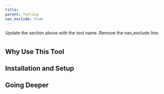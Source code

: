 ```yaml
--- 
title: 
parent: Tooling
nav_exclude: true
---
```


Update the section above with the tool name. Remove the nav_exclude line.


# <Replace with Tool Name>


##  Why Use This Tool


## Installation and Setup


## Going Deeper

